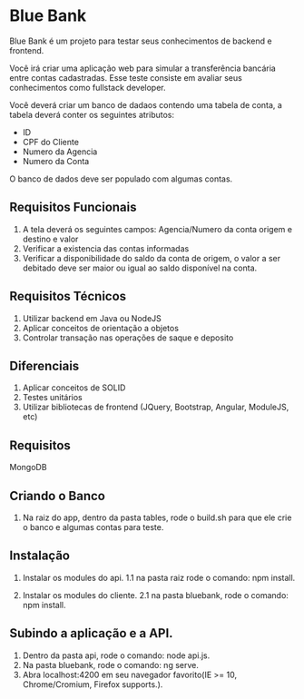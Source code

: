 # Blue Bank
Blue Bank é um projeto para testar seus conhecimentos de backend e frontend.

Você irá criar uma aplicação web para simular a transferência bancária entre contas cadastradas.
Esse teste consiste em avaliar seus conhecimentos como fullstack developer.

Você deverá criar um banco de dadaos contendo uma tabela de conta, a tabela deverá conter os seguintes atributos: 
- ID
- CPF do Cliente
- Numero da Agencia 
- Numero da Conta
	
O banco de dados deve ser populado com algumas contas.

## Requisitos Funcionais

1. A tela deverá os seguintes campos: Agencia/Numero da conta origem e destino e valor
2. Verificar a existencia das contas informadas
3. Verificar a disponibilidade do saldo da conta de origem, o valor a ser debitado deve ser maior ou igual ao saldo disponível na conta.

## Requisitos Técnicos

1. Utilizar backend em Java ou NodeJS
2. Aplicar conceitos de orientação a objetos
3. Controlar transação nas operações de saque e deposito

## Diferenciais

1. Aplicar conceitos de SOLID
2. Testes unitários
3. Utilizar bibliotecas de frontend (JQuery, Bootstrap, Angular, ModuleJS, etc)

## Requisitos
MongoDB

## Criando o Banco
1. Na raiz do app, dentro da pasta tables, rode o build.sh para que ele crie o banco e algumas contas para teste.


## Instalação
1. Instalar os modules do api.
    1.1 na pasta raiz rode o comando: npm install.
    
2. Instalar os modules do cliente.
    2.1 na pasta bluebank, rode o comando: npm install.

## Subindo a aplicação e a API.
1. Dentro da pasta api, rode o comando: node api.js.
2. Na pasta bluebank, rode o comando: ng serve.
3. Abra localhost:4200 em seu navegador favorito(IE >= 10, Chrome/Cromium, Firefox supports.). 